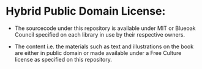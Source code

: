 # Hybrid Public Domain License:

- The sourcecode under this repository is available under MIT or Blueoak Council specified on each library in use by their respective owners. 

- The content i.e. the materials such as text and illustrations on the book are either in public domain or made available under a Free Culture license as specified on this repository.